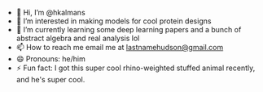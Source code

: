 - 👋 Hi, I’m @hkalmans
- 👀 I’m interested in making models for cool protein designs
- 🌱 I’m currently learning some deep learning papers and a bunch of abstract algebra and real analysis lol
- 📫 How to reach me email me at lastnamehudson@gmail.com 
- 😄 Pronouns: he/him
- ⚡ Fun fact: I got this super cool rhino-weighted stuffed animal recently, and he's super cool. 

<!---
hkalmans/hkalmans is a ✨ special ✨ repository because its `README.md` (this file) appears on your GitHub profile.
You can click the Preview link to take a look at your changes.
--->
